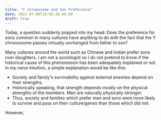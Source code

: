 ```yaml
---
title: "Y chromosome and Son Preference"
date: 2022-07-08T16:03:38-05:00
draft: true
---
```


Today, a question suddenly popped into my head: Does the preference for sons common in many cultures have anything to do with the fact that the Y chromosome passes virtually unchanged from father to son?
 
Many cultures around the world such as Chinese and Indian prefer sons over daughters. I am not a sociologist so I do not pretend to know if the historical cause of this phenomenon has been adequately explained or not. In my naive intuition, a simple explanation would be like this:
* Society and family's survivability against external enemies depend on their strengths.
* Historically speaking, that strength depends mostly on the physical strengths of the members. Men are naturally physically stronger.
* Thus, society and families which prefer men and sons were more likely to survive and pass on their culture/genes than those which did not.
 
However,
